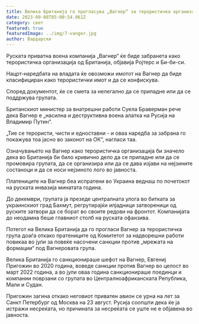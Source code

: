 ```yaml
---
title: Велика Британија го прогласува „Вагнер“ за терористичка организација
date: 2023-09-08T05:00:54.061Z
category: свет
featured: true
featuredImage: ../img/7-vanger.jpg
author: Вардарски
---
```

Руската приватна воена компанија „Вагнер“ ќе биде забранета како терористичка организација од Британија, објавија Ројтерс и Би-би-си.

Нацрт-наредбата на владата ќе овозможи имотот на Вагнер да биде класифициран како терористички имот и да се конфискува.

Според документот, ќе се смета за нелегално да се припадне или да се поддржува групата.

Британскиот министер за внатрешни работи Суела Браверман рече дека Вагнер е „насилна и деструктивна воена алатка на Русија на Владимир Путин“.

„Тие се терористи, чисти и едноставни - и оваа наредба за забрана го покажува тоа јасно во законот на ОК“, нагласи таа.

Означувањето на Вагнер како терористичка организација би значело дека во Британија би било кривично дело да се припадне или да се промовира групата, да се организира или да се дава изјави на нејзините состаноци и да се носи нејзиното лого во јавноста.

Платениците на Вагнер беа испратени во Украина веднаш по почетокот на руската инвазија минатата година.

До декември, групата ја презеде централната улога во битката за украинскиот град Бахмут, регрутирајќи илјадници затвореници од руските затвори да се борат во своите редови на фронтот. Компанијата до неодамна беше главниот столб на руската офанзива.

Потегот на Велика Британија да го прогласи Вагнер за терористичка група доаѓа откако пратениците од Комитетот за надворешни работи повикаа во јули за повеќе насочени санкции против „мрежата на формации“ под Вагнеровата група.

Велика Британија го санкционираше шефот на Вагнер, Евгениј Пригожин во 2020 година, воведе санкции против Вагнер во целост во март 2022 година, а во јули оваа година санкционираше поединци и компании поврзани со групата во Централноафриканската Република, Мали и Судан.

Пригожин загина откако неговиот приватен авион се урна на лет за Санкт Петербург од Москва на 23 август. Русија соопшти дека ќе ја истражи несреќата, но причината за несреќата се уште не е објавена во јавноста.